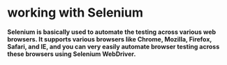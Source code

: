# working with Selenium

**Selenium is basically used to automate the testing across various web browsers. It supports various browsers like Chrome, Mozilla, Firefox, Safari, and IE, and you can very easily automate browser testing across these browsers using Selenium WebDriver.**
